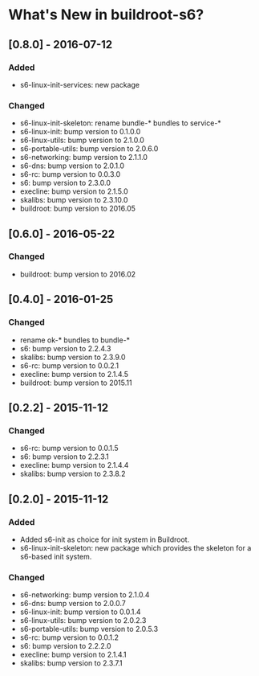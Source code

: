 # What's New in buildroot-s6?

## [0.8.0] - 2016-07-12
### Added

- s6-linux-init-services: new package

### Changed

- s6-linux-init-skeleton: rename bundle-\* bundles to service\-*
- s6-linux-init: bump version to 0.1.0.0
- s6-linux-utils: bump version to 2.1.0.0
- s6-portable-utils: bump version to 2.0.6.0
- s6-networking: bump version to 2.1.1.0
- s6-dns: bump version to 2.0.1.0
- s6-rc: bump version to 0.0.3.0
- s6: bump version to 2.3.0.0
- execline: bump version to 2.1.5.0
- skalibs: bump version to 2.3.10.0
- buildroot: bump version to 2016.05

## [0.6.0] - 2016-05-22
### Changed

- buildroot: bump version to 2016.02

## [0.4.0] - 2016-01-25
### Changed

- rename ok-\* bundles to bundle\-*
- s6: bump version to 2.2.4.3
- skalibs: bump version to 2.3.9.0
- s6-rc: bump version to 0.0.2.1
- execline: bump version to 2.1.4.5
- buildroot: bump version to 2015.11

## [0.2.2] - 2015-11-12
### Changed

- s6-rc: bump version to 0.0.1.5
- s6: bump version to 2.2.3.1
- execline: bump version to 2.1.4.4
- skalibs: bump version to 2.3.8.2

## [0.2.0] - 2015-11-12
### Added

- Added s6-init as choice for init system in Buildroot.
- s6-linux-init-skeleton: new package which provides the skeleton for a
  s6-based init system.

### Changed

- s6-networking: bump version to 2.1.0.4
- s6-dns: bump version to 2.0.0.7
- s6-linux-init: bump version to 0.0.1.4
- s6-linux-utils: bump version to 2.0.2.3
- s6-portable-utils: bump version to 2.0.5.3
- s6-rc: bump version to 0.0.1.2
- s6: bump version to 2.2.2.0
- execline: bump version to 2.1.4.1
- skalibs: bump version to 2.3.7.1
